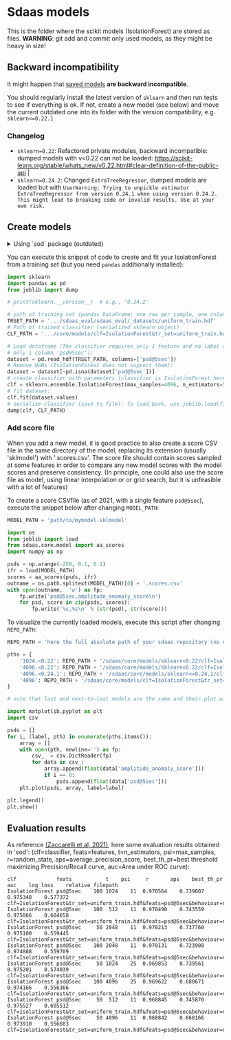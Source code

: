 # Sdaas models

This is the folder where the scikit models (IsolationForest) are stored as files.
**WARNING**: git add and commit only used models, as they might be heavy in size!

## Backward incompatibility

It might happen that [saved models](https://scikit-learn.org/stable/modules/model_persistence.html) 
**are backward incompatible**.

You should regularly install the latest version of `sklearn` and then run tests to see if 
everything is ok. If not, create a new model (see below) and move the current 
outdated one into its folder with the version compatibility, e.g. `sklearn<=0.22.1`

### Changelog

- `sklearn=0.22`: Refactored private modules, backward incompatible: dumped models with v<0.22 can not be loaded: https://scikit-learn.org/stable/whats_new/v0.22.html#clear-definition-of-the-public-api |
- `sklearn=0.24.2`: Changed `ExtraTreeRegressor`, dumped models are loaded but with `UserWarning: Trying to unpickle estimator ExtraTreeRegressor from version 0.24.1 when using version 0.24.2. This might lead to breaking code or invalid results. Use at your own risk.`

## Create models

<details>

<summary> Using `sod` package (outdated)</summary>

Models are usually those created with the 'sod' or 'sdaas_eval' Python package
and copied here:

```bash
cp $PATH/sod/sod/evaluations/results/clf\=IsolationForest\&tr_set\=uniform_train.hdf\&feats\=psd\@5sec\&behaviour\=new\&contamination\=auto\&max_samples\=2048\&n_estimators\=50\&random_state\=11.sklmodel ./sdaas/core/models/
```

(this is still valid but as of 2021 not the recommended way, it's extremely
overcomplicated and there is a new package, `sdaas-eval` currently in construction)

</details>

You can execute this snippet of code to create and fit your IsolationForest
from a training set (but you need `pandas` additionally installed):

```python
import sklearn
import pandas as pd
from joblib import dump

# print(sklearn.__version__)  # e.g., '0.24.2'

# path of training set (pandas DataFrame: one row per sample, one column per feature):
TRSET_PATH = '.../sdaas_eval/sdaas_eval/_datasets/uniform_train.hdf'
# Path of trained classifier (serialized sklearn object)
CLF_PATH = '.../core/models/clf=IsolationForest&tr_set=uniform_train.hdf&feats=psd@5sec&contamination=auto&max_samples=4096&n_estimators=50&random_state=11.sklmodel'

# Load dataframe (The classifier requires only 1 feature and no label column, so load
# only 1 column 'psd@5sec'):
dataset = pd.read_hdf(TRSET_PATH, columns=['psd@5sec'])
# Remove NaNs (IsolationForest does not support them):
dataset = dataset[~pd.isna(dataset['psd@5sec'])]
# create classifier with parameters (classifier is IsolationForest here):
clf = sklearn.ensemble.IsolationForest(max_samples=4096, n_estimators=50, random_state=11)
# fit dataset:
clf.fit(dataset.values)
# serialize classifier (save to file). To load back, use joblib.load(file)
dump(clf, CLF_PATH)
```

### Add score file

When you add a new model, it is good practice to also create a score
CSV file in the same directory of the model, replacing its extension
(usually 'sklmodel') with '.scores.csv'.
The score file should contain scores sampled at some features in order to 
compare any new model scores with the model scores and preserve consistency.
(In principle, one could also use the score file as model, using linear interpolation or
or grid search, but it is unfeasible with a lot of features)

To create a score CSVfile (as of 2021, with a single feature
`psd@5sec`), execute the snippet below after changing `MODEL_PATH`:

```python
MODEL_PATH = 'path/to/mymodel.sklmodel'

import os
from joblib import load
from sdaas.core.model import aa_scores
import numpy as np

psds = np.arange(-250, 0.1, 0.1)
ifr = load(MODEL_PATH)
scores = aa_scores(psds, ifr)
outname = os.path.splitext(MODEL_PATH)[0] + '.scores.csv'
with open(outname,  'w') as fp:
    fp.write('psd@5sec,amplitude_anomaly_score\n')
    for psd, score in zip(psds, scores):
        fp.write('%s,%s\n' % (str(psd), str(score)))
```

To visualize the currently loaded models, execute this script after changing `REPO_PATH`:

```python
REPO_PATH = 'here the full absolute path of your sdaas repository (no ending slash)'

pths = {
    '1024.<0.22': REPO_PATH + '/sdaas/core/models/sklearn<0.22/clf=IsolationForest&tr_set=uniform_train.hdf&feats=psd@5sec&behaviour=new&contamination=auto&max_samples=1024&n_estimators=100&random_state=11.scores.csv',
    '4096.<0.22': REPO_PATH + '/sdaas/core/models/sklearn<0.22/clf=IsolationForest&tr_set=uniform_train.hdf&feats=psd@5sec&behaviour=new&contamination=auto&max_samples=4096&n_estimators=50&random_state=11.scores.csv',
    '4096.<0.24.1': REPO_PATH + '/sdaas/core/models/sklearn<=0.24.1/clf=IsolationForest&tr_set=uniform_train.hdf&feats=psd@5sec&contamination=auto&max_samples=4096&n_estimators=50&random_state=11.scores.csv',
    '4096': REPO_PATH + '/sdaas/core/models/clf=IsolationForest&tr_set=uniform_train.hdf&feats=psd@5sec&contamination=auto&max_samples=4096&n_estimators=50&random_state=11.scores.csv',
}

# note that last and next-to-last models are the same and their plot will overlap

import matplotlib.pyplot as plt
import csv

psds = []
for i, (label, pth) in enumerate(pths.items()):
    array = []
    with open(pth, newline='') as fp:
        csv_  = csv.DictReader(fp)
        for data in csv_:
            array.append(float(data['amplitude_anomaly_score']))
            if i == 0:
                psds.append(float(data['psd@5sec']))
    plt.plot(psds, array, label=label)

plt.legend()
plt.show()
```

## Evaluation results

As reference [(Zaccarelli et al, 2021)](https://pubs.geoscienceworld.org/ssa/srl/article/doi/10.1785/0220200339/596662/Anomaly-Detection-in-Seismic-Data-Metadata-Using),
 here some evaluation results obtained in 'sod':
(clf=classifier, feats=features, t=n_estimators, psi=max_samples,
r=random_state, aps=average_precision_score, best_th_pr=best threshold maximizing
Precision/Recall curve, auc=Area under ROC curve):

```
clf             feats	        t	 psi	 r	     aps	best_th_pr	     auc	log_loss	relative_filepath
IsolationForest	psd@5sec	100	1024	11	0.970564	0.739007	0.975348	0.577372	clf=IsolationForest&tr_set=uniform_train.hdf&feats=psd@5sec&behaviour=new&contamination=auto&max_samples=1024&n_estimators=100&random_state=11/uniform_test.hdf
IsolationForest	psd@5sec	100	 512	11	0.970490	0.743559	0.975866	0.604658	clf=IsolationForest&tr_set=uniform_train.hdf&feats=psd@5sec&behaviour=new&contamination=auto&max_samples=512&n_estimators=100&random_state=11/uniform_test.hdf
IsolationForest	psd@5sec	 50	2048	11	0.970213	0.737760	0.975100	0.559445	clf=IsolationForest&tr_set=uniform_train.hdf&feats=psd@5sec&behaviour=new&contamination=auto&max_samples=2048&n_estimators=50&random_state=11/uniform_test.hdf
IsolationForest	psd@5sec	100	2048	11	0.970131	0.723908	0.974888	0.559709	clf=IsolationForest&tr_set=uniform_train.hdf&feats=psd@5sec&behaviour=new&contamination=auto&max_samples=2048&n_estimators=100&random_state=11/uniform_test.hdf
IsolationForest	psd@5sec	 50	1024	25	0.969853	0.739561	0.975201	0.574039	clf=IsolationForest&tr_set=uniform_train.hdf&feats=psd@5sec&behaviour=new&contamination=auto&max_samples=1024&n_estimators=50&random_state=25/uniform_test.hdf
IsolationForest	psd@5sec	100	4096	25	0.969622	0.680671	0.974166	0.556366	clf=IsolationForest&tr_set=uniform_train.hdf&feats=psd@5sec&behaviour=new&contamination=auto&max_samples=4096&n_estimators=100&random_state=25/uniform_test.hdf
IsolationForest	psd@5sec	 50	 512	11	0.968845	0.745870	0.975527	0.605512	clf=IsolationForest&tr_set=uniform_train.hdf&feats=psd@5sec&behaviour=new&contamination=auto&max_samples=512&n_estimators=50&random_state=11/uniform_test.hdf
IsolationForest	psd@5sec	 50	4096	11	0.968842	0.668166	0.973910	0.556683	clf=IsolationForest&tr_set=uniform_train.hdf&feats=psd@5sec&behaviour=new&contamination=auto&max_samples=4096&n_estimators=50&random_state=11/uniform_test.hdf
```
